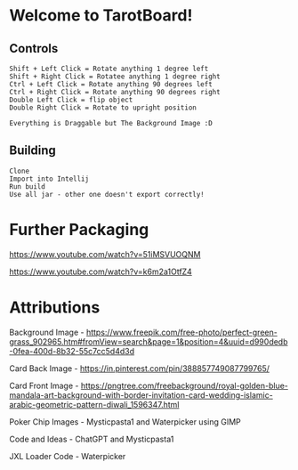 # Welcome to TarotBoard!

## Controls

    Shift + Left Click = Rotate anything 1 degree left
    Shift + Right Click = Rotatee anything 1 degree right
    Ctrl + Left Click = Rotate anything 90 degrees left
    Ctrl + Right Click = Rotate anything 90 degrees right
    Double Left Click = flip object
    Double Right Click = Rotate to upright position

    Everything is Draggable but The Background Image :D

## Building

    Clone
    Import into Intellij 
    Run build 
    Use all jar - other one doesn't export correctly!
    
# Further Packaging

https://www.youtube.com/watch?v=51iMSVUOQNM

https://www.youtube.com/watch?v=k6m2a1OtfZ4

# Attributions
Background Image -
https://www.freepik.com/free-photo/perfect-green-grass_902965.htm#fromView=search&page=1&position=4&uuid=d990dedb-0fea-400d-8b32-55c7cc5d4d3d

Card Back Image -
https://in.pinterest.com/pin/388857749087799765/

Card Front Image -
https://pngtree.com/freebackground/royal-golden-blue-mandala-art-background-with-border-invitation-card-wedding-islamic-arabic-geometric-pattern-diwali_1596347.html

Poker Chip Images -
Mysticpasta1 and Waterpicker using GIMP

Code and Ideas -
ChatGPT and Mysticpasta1 

JXL Loader Code -
Waterpicker